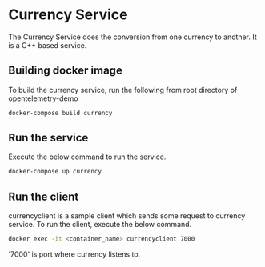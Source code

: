 # Currency Service

The Currency Service does the conversion from one currency to another.
It is a C++ based service.

## Building docker image

To build the currency service, run the following from root directory
of opentelemetry-demo

```sh
docker-compose build currency
```

## Run the service

Execute the below command to run the service.

```sh
docker-compose up currency
```

## Run the client

currencyclient is a sample client which sends some request to currency
service. To run the client, execute the below command.

```sh
docker exec -it <container_name> currencyclient 7000
```

'7000' is port where currency listens to.
